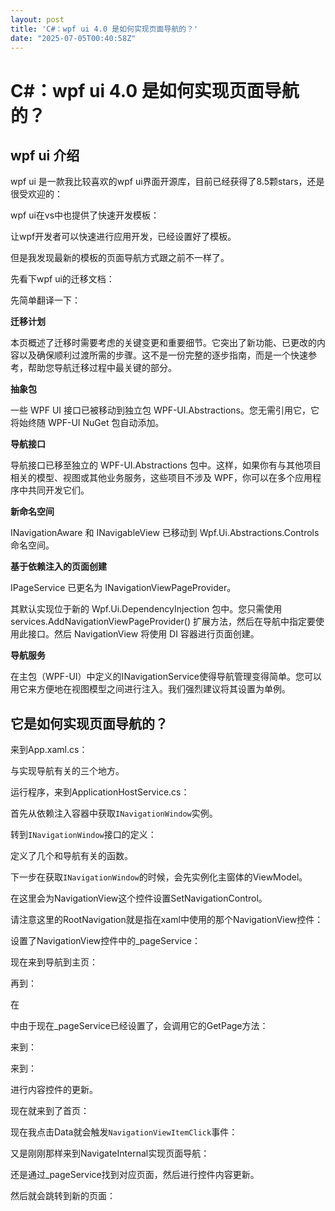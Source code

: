 ```yaml
---
layout: post
title: 'C#：wpf ui 4.0 是如何实现页面导航的？'
date: "2025-07-05T00:40:58Z"
---
```

C#：wpf ui 4.0 是如何实现页面导航的？
=========================

wpf ui 介绍
---------

wpf ui 是一款我比较喜欢的wpf ui界面开源库，目前已经获得了8.5颗stars，还是很受欢迎的：

wpf ui在vs中也提供了快速开发模板：

让wpf开发者可以快速进行应用开发，已经设置好了模板。

但是我发现最新的模板的页面导航方式跟之前不一样了。

先看下wpf ui的迁移文档：

先简单翻译一下：

**迁移计划**

本页概述了迁移时需要考虑的关键变更和重要细节。它突出了新功能、已更改的内容以及确保顺利过渡所需的步骤。这不是一份完整的逐步指南，而是一个快速参考，帮助您导航迁移过程中最关键的部分。

**抽象包**

一些 WPF UI 接口已被移动到独立包 WPF-UI.Abstractions。您无需引用它，它将始终随 WPF-UI NuGet 包自动添加。

**导航接口**

导航接口已移至独立的 WPF-UI.Abstractions 包中。这样，如果你有与其他项目相关的模型、视图或其他业务服务，这些项目不涉及 WPF，你可以在多个应用程序中共同开发它们。

**新命名空间**

INavigationAware 和 INavigableView 已移动到 Wpf.Ui.Abstractions.Controls 命名空间。

**基于依赖注入的页面创建**

IPageService 已更名为 INavigationViewPageProvider。

其默认实现位于新的 Wpf.Ui.DependencyInjection 包中。您只需使用 services.AddNavigationViewPageProvider() 扩展方法，然后在导航中指定要使用此接口。然后 NavigationView 将使用 DI 容器进行页面创建。

**导航服务**

在主包（WPF-UI）中定义的INavigationService使得导航管理变得简单。您可以用它来方便地在视图模型之间进行注入。我们强烈建议将其设置为单例。

它是如何实现页面导航的？
------------

来到App.xaml.cs：

与实现导航有关的三个地方。

运行程序，来到ApplicationHostService.cs：

首先从依赖注入容器中获取`INavigationWindow`实例。

转到`INavigationWindow`接口的定义：

定义了几个和导航有关的函数。

下一步在获取`INavigationWindow`的时候，会先实例化主窗体的ViewModel。

在这里会为NavigationView这个控件设置SetNavigationControl。

请注意这里的RootNavigation就是指在xaml中使用的那个NavigationView控件：

设置了NavigationView控件中的\_pageService：

现在来到导航到主页：

再到：

在

中由于现在\_pageService已经设置了，会调用它的GetPage方法：

来到：

来到：

进行内容控件的更新。

现在就来到了首页：

现在我点击Data就会触发`NavigationViewItemClick`事件：

又是刚刚那样来到NavigateInternal实现页面导航：

还是通过\_pageService找到对应页面，然后进行控件内容更新。

然后就会跳转到新的页面：